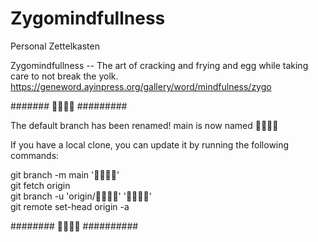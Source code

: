 # Zygomindfullness

Personal Zettelkasten


Zygomindfullness -- The art of cracking and frying and egg while taking care to not break the yolk.<br>
https://geneword.ayinpress.org/gallery/word/mindfulness/zygo




#######  #########

The default branch has been renamed!
main is now named 

If you have a local clone, you can update it by running the following commands:

git branch -m main '' <br>
git fetch origin <br>
git branch -u 'origin/' '' <br>
git remote set-head origin -a <br>

########  ##########
